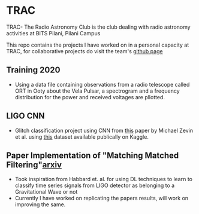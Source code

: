 # TRAC
TRAC- The Radio Astronomy Club is the club dealing with radio astronomy activities at BITS Pilani, Pilani Campus

This repo contains the projects I have worked on in a personal capacity at TRAC, for collaborative projects do visit the team's [github page](https://github.com/TRAC-BITS-PILANI)

## Training 2020
- Using a data file containing observations from a radio telescope called ORT in Ooty about the Vela Pulsar, a spectrogram and a frequency distribution for the power and received voltages are pllotted.
## LIGO CNN
- Glitch classification project using CNN from [this](https://arxiv.org/abs/1611.04596) paper by Michael Zevin et al. using [this](https://www.kaggle.com/tentotheminus9/gravity-spy-gravitational-waves) dataset available publically on Kaggle.

## Paper Implementation of "Matching Matched Filtering"[arxiv](https://arxiv.org/abs/1712.06041)
- Took inspiration from Habbard et. al. for using DL techniques to learn to classify time series signals from LIGO detector as belonging to a Gravitational Wave or not
- Currently I have worked on replicating the papers results, will work on improving the same.
